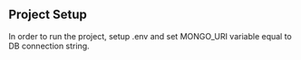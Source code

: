 ## Project Setup

In order to run the project, setup .env and set MONGO_URI variable equal to DB connection string.
